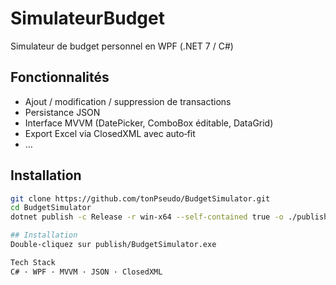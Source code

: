 # SimulateurBudget

Simulateur de budget personnel en WPF (.NET 7 / C#)

## Fonctionnalités
- Ajout / modification / suppression de transactions
- Persistance JSON
- Interface MVVM (DatePicker, ComboBox éditable, DataGrid)
- Export Excel via ClosedXML avec auto‐fit
- …

## Installation
```bash
git clone https://github.com/tonPseudo/BudgetSimulator.git
cd BudgetSimulator
dotnet publish -c Release -r win-x64 --self-contained true -o ./publish

## Installation
Double-cliquez sur publish/BudgetSimulator.exe

Tech Stack
C# · WPF · MVVM · JSON · ClosedXML